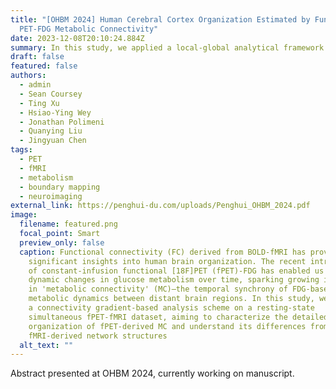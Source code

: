 ```yaml
---
title: "[OHBM 2024] Human Cerebral Cortex Organization Estimated by Functional
  PET-FDG Metabolic Connectivity"
date: 2023-12-08T20:10:24.884Z
summary: In this study, we applied a local-global analytical framework to a resting-state simultaneous fPET-FDG and BOLD-fMRI dataset to delineate the cortical organization of resting-state metabolic connectivity.
draft: false
featured: false
authors:
  - admin
  - Sean Coursey
  - Ting Xu
  - Hsiao-Ying Wey
  - Jonathan Polimeni
  - Quanying Liu
  - Jingyuan Chen
tags:
  - PET
  - fMRI
  - metabolism
  - boundary mapping
  - neuroimaging
external_link: https://penghui-du.com/uploads/Penghui_OHBM_2024.pdf
image:
  filename: featured.png
  focal_point: Smart
  preview_only: false
  caption: Functional connectivity (FC) derived from BOLD-fMRI has provided
    significant insights into human brain organization. The recent introduction
    of constant-infusion functional [18F]PET (fPET)-FDG has enabled us to track
    dynamic changes in glucose metabolism over time, sparking growing interest
    in 'metabolic connectivity' (MC)—the temporal synchrony of FDG-based
    metabolic dynamics between distant brain regions. In this study, we employed
    a connectivity gradient-based analysis scheme on a resting-state
    simultaneous fPET-fMRI dataset, aiming to characterize the detailed cortical
    organization of fPET-derived MC and understand its differences from
    fMRI-derived network structures
  alt_text: ""
---
```

Abstract presented at OHBM 2024, currently working on manuscript.
